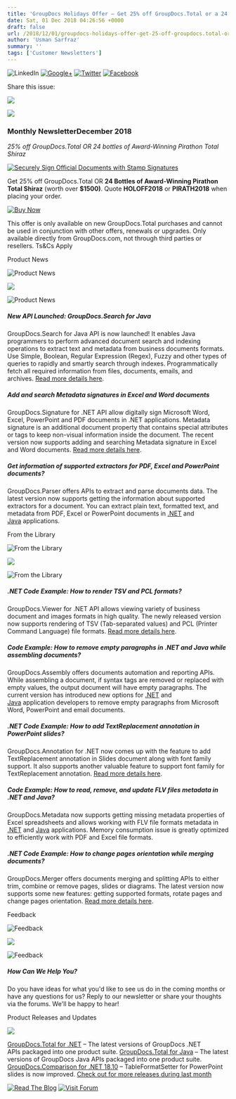 ```yaml
---
title: 'GroupDocs Holidays Offer – Get 25% off GroupDocs.Total or a 24 Bottle Case of Award Winning Pirathon Total Shiraz'
date: Sat, 01 Dec 2018 04:26:56 +0000
draft: false
url: /2018/12/01/groupdocs-holidays-offer-get-25-off-groupdocs.total-or-a-24-bottle-case-of-award-winning-pirathon-total-shiraz/
author: 'Usman Sarfraz'
summary: ''
tags: ['Customer Newsletters']
---
```


![LinkedIn](https://newsletter.groupdocs.com/uploadimages/image/linkedIn-Icon.png) [![Google+](https://newsletter.groupdocs.com/uploadimages/image/googlePlus-Icon.png)](https://plus.google.com/u/0/b/103611049630322465740/+GroupDocs/?utm_source=nl&utm_campaign=nl-dec18&utm_medium=link) [![Twitter](https://newsletter.groupdocs.com/uploadimages/image/twitter-Icon.png)](https://twitter.com/GroupDocs?utm_source=nl&utm_campaign=nl-dec18&utm_medium=link) [![Facebook](https://newsletter.groupdocs.com/uploadimages/image/facebook-Icon.png)](https://www.facebook.com/GroupDocs?utm_source=nl&utm_campaign=nl-dec18&utm_medium=link)

Share this issue:

![](https://newsletter.groupdocs.com/uploadimages/image/asposeimages/newsletter/separator-690px.png)

[![](https://newsletter.groupdocs.com/uploadimages/image/new-groupdocs-logo.png)](https://www.groupdocs.com/?utm_source=nl&utm_campaign=nl-apr18&utm_medium=link)

### Monthly NewsletterDecember 2018

_25% off GroupDocs.Total OR 24 bottles of Award-Winning Pirathon Total Shiraz_

[![Securely Sign Official Documents with Stamp Signatures](https://newsletter.groupdocs.com/uploadimages/image/advert_dec_2018%281%29.png)](https://www.groupdocs.com/holiday-offer-2018?utm_source=nl&utm_campaign=nl-dec18&utm_medium=link)

Get 25% off GroupDocs.Total OR **24 Bottles of Award-Winning Pirathon Total Shiraz** (worth over **$1500)**. Quote **HOLOFF2018** or **PIRATH2018** when placing your order.

[![Buy Now](https://newsletter.groupdocs.com/uploadimages/image/ActionButtonsDec2018%281%29.png "Buy NOW")](https://purchase.groupdocs.com/buy?utm_source=nl&utm_campaign=nl-dec18&utm_medium=link)

This offer is only available on new GroupDocs.Total purchases and cannot be used in conjunction with other offers, renewals or upgrades. Only available directly from GroupDocs.com, not through third parties or resellers. Ts&Cs Apply

Product News

![Product News](https://newsletter.groupdocs.com/uploadimages/image/asposeimages/newsletter/productNews-Icon.png)

![](https://newsletter.groupdocs.com/uploadimages/image/asposeimages/newsletter/separator-630px.png)

![Product News](https://newsletter.groupdocs.com/uploadimages/image/asposeimages/newsletter/productNews-Icon.png)

##### New API Launched: GroupDocs.Search for Java

GroupDocs.Search for Java API is now launched! It enables Java programmers to perform advanced document search and indexing operations to extract text and metadata from business documents formats. Use Simple, Boolean, Regular Expression (Regex), Fuzzy and other types of queries to rapidly and smartly search through indexes. Programmatically fetch all required information from files, documents, emails, and archives. [Read more details here](https://blog.groupdocs.com/2018/11/02/releasing-groupdocs.search-for-java-document-searching-and-indexing-api/?utm_source=nl&utm_campaign=nl-dec18&utm_medium=link).

##### Add and search Metadata signatures in Excel and Word documents

GroupDocs.Signature for .NET API allow digitally sign Microsoft Word, Excel, PowerPoint and PDF documents in .NET applications. Metadata signature is an additional document property that contains special attributes or tags to keep non-visual information inside the document. The recent version now supports adding and searching Metadata signature in Excel and Word documents. [Read more details here](https://blog.groupdocs.com/2018/11/02/groupdocs.signature-for-.net-18.10/?utm_source=nl&utm_campaign=nl-dec18&utm_medium=link).

##### Get information of supported extractors for PDF, Excel and PowerPoint documents?

GroupDocs.Parser offers APIs to extract and parse documents data. The latest version now supports getting the information about supported extractors for a document. You can extract plain text, formatted text, and metadata from PDF, Excel or PowerPoint documents in [.NET](https://blog.groupdocs.com/2018/11/19/get-information-of-supported-extractors-for-a-document-groupdocs.parser-for-.net-18.11/?utm_source=nl&utm_campaign=nl-dec18&utm_medium=link) and [Java](https://blog.groupdocs.com/2018/11/19/improved-text-area-extraction-for-pdf-documents-in-groupdocs.parser-for-java-18.11/?utm_source=nl&utm_campaign=nl-dec18&utm_medium=link) applications.

From the Library

![From the Library](https://newsletter.aspose.com/uploadimages/image/asposeimages/newsletter/fromLibrary-Icon.png)

![](https://newsletter.aspose.com/uploadimages/image/asposeimages/newsletter/separator-630px.png)

![From the Library](https://newsletter.aspose.com/uploadimages/image/asposeimages/newsletter/fromLibrary-Icon.png)

##### .NET Code Example: How to render TSV and PCL formats?

GroupDocs.Viewer for .NET API allows viewing variety of business document and images formats in high quality. The newly released version now supports rendering of TSV (Tab-separated values) and PCL (Printer Command Language) file formats. [Read more details here](https://blog.groupdocs.com/2018/11/06/render-tsv-and-pcl-formats-using-groupdocs.viewer-for-.net-18.11/?utm_source=nl&utm_campaign=nl-dec18&utm_medium=link).

##### Code Example: How to remove empty paragraphs in .NET and Java while assembling documents?

GroupDocs.Assembly offers documents automation and reporting APIs. While assembling a document, if syntax tags are removed or replaced with empty values, the output document will have empty paragraphs. The current version has introduced new options for [.NET](https://blog.groupdocs.com/2018/11/20/remove-empty-paragraphs-in-groupdocs.assembly-for-.net-18.10/?utm_source=nl&utm_campaign=nl-dec18&utm_medium=link) and [Java](https://blog.groupdocs.com/2018/11/20/handle-empty-paragraphs-using-groupdocs.assembly-for-java-18.10/?utm_source=nl&utm_campaign=nl-dec18&utm_medium=link) application developers to remove empty paragraphs from Microsoft Word, PowerPoint and email documents.

##### .NET Code Example: How to add TextReplacement annotation in PowerPoint slides?

GroupDocs.Annotation for .NET now comes up with the feature to add TextReplacement annotation in Slides document along with font family support. It also supports another valuable feature to support font family for TextReplacement annotation. [Read more details here](https://blog.groupdocs.com/2018/11/07/groupdocs.annotation-for-.net-18.10/?utm_source=nl&utm_campaign=nl-dec18&utm_medium=link).

##### Code Example: How to read, remove, and update FLV files metadata in .NET and Java?

GroupDocs.Metadata now supports getting missing metadata properties of Excel spreadsheets and allows working with FLV file formats metadata in [.NET](https://blog.groupdocs.com/2018/11/20/read-remove-and-update-flv-files-metadata-using-groupdocs.metadata-for-.net-18.11/?utm_source=nl&utm_campaign=nl-dec18&utm_medium=link) and [Java](https://blog.groupdocs.com/2018/11/20/support-for-missing-metadata-properties-of-excel-format-in-groupdocs.metadata-for-java-18.11/?utm_source=nl&utm_campaign=nl-dec18&utm_medium=link) applications. Memory consumption issue is greatly optimized to efficiently work with PDF and Excel file formats.

##### .NET Code Example: How to change pages orientation while merging documents?

GroupDocs.Merger offers documents merging and splitting APIs to either trim, combine or remove pages, slides or diagrams. The latest version now supports some new features: getting supported formats, rotate pages and change pages orientation. [Read more details here](https://blog.groupdocs.com/2018/11/25/change-page-orientation-using-groupdocs.merger-for-.net-18.11/?utm_source=nl&utm_campaign=nl-dec18&utm_medium=link).

Feedback

![Feedback](https://newsletter.groupdocs.com/uploadimages/image/asposeimages/newsletter/giveFeedback-Icon.png)

![](https://newsletter.groupdocs.com/uploadimages/image/asposeimages/newsletter/separator-630px.png)

![Feedback](https://newsletter.groupdocs.com/uploadimages/image/asposeimages/newsletter/giveFeedback-Icon.png)

##### How Can We Help You?

Do you have ideas for what you'd like to see us do in the coming months or have any questions for us? Reply to our newsletter or share your thoughts via the forums. We'll be happy to hear!

Product Releases and Updates

![](https://newsletter.groupdocs.com/uploadimages/image/asposeimages/newsletter/separator-630px.png)

[GroupDocs.Total for .NET](https://products.groupdocs.com/total/net?utm_source=nl&utm_campaign=nl-dec18&utm_medium=link) – The latest versions of GroupDocs .NET APIs packaged into one product suite. [GroupDocs.Total for Java](https://products.groupdocs.com/total/java?utm_source=nl&utm_campaign=nl-dec18&utm_medium=link) – The latest versions of GroupDocs Java APIs packaged into one product suite. [GroupDocs.Comparison for .NET 18.10](https://blog.groupdocs.com/2018/11/06/tableformatsetter-for-slides-is-improved-in-groupdocs.comparison-for-.net-18.10/?utm_source=nl&utm_campaign=nl-dec18&utm_medium=link) – TableFormatSetter for PowerPoint slides is now improved. [Check out for more releases during last month](https://downloads.groupdocs.com/?utm_source=nl&utm_campaign=nl-dec18&utm_medium=link)

[![Read The Blog](https://newsletter.groupdocs.com/uploadimages/image/readBlog-ActionButton%281%29.png)](https://blog.groupdocs.com/?utm_source=nl&utm_campaign=nl-dec18&utm_medium=link) [![Visit Forum](https://newsletter.groupdocs.com/uploadimages/image/visitForum-ActionButton%281%29.png)](https://forum.groupdocs.com/?utm_source=nl&utm_campaign=nl-dec18&utm_medium=link)




